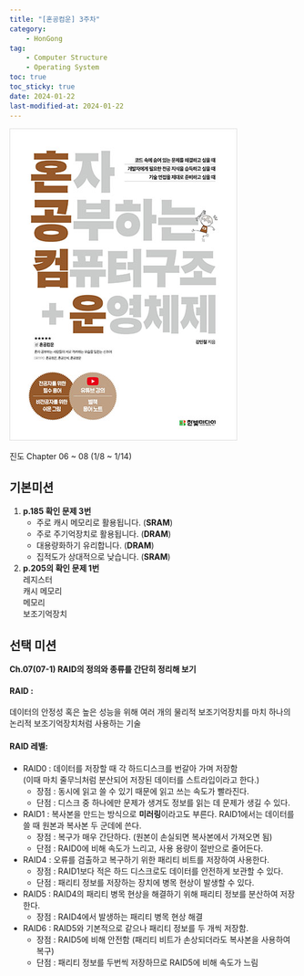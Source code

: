 ```yaml
---
title: "[혼공컴운] 3주차"
category:
    - HonGong
tag:
    - Computer Structure
    - Operating System
toc: true
toc_sticky: true
date: 2024-01-22
last-modified-at: 2024-01-22
---
```

![image](../../assets/images/HonGongCSOS.jpg)


진도 Chapter 06 ~ 08 (1/8 ~ 1/14)

## 기본미션   
1. <b>p.185 확인 문제 3번</b>   
    * 주로 캐시 메모리로 활용됩니다. (<b>SRAM</b>)
    * 주로 주기억장치로 활용됩니다. (<b>DRAM</b>)
    * 대용량화하기 유리합니다. (<b>DRAM</b>)
    * 집적도가 상대적으로 낮습니다. (<b>SRAM</b>)
2. <b>p.205의 확인 문제 1번</b>   
레지스터   
캐시 메모리   
메모리   
보조기억장치   


## 선택 미션
<b>Ch.07(07-1) RAID의 정의와 종류를 간단히 정리해 보기</b>   
#### RAID :   
데이터의 안정성 혹은 높은 성능을 위해 여러 개의 물리적 보조기억장치를 마치 하나의 논리적 보조기억장치처럼 사용하는 기술
#### RAID 레벨:
* RAID0 : 데이터를 저장할 때 각 하드디스크를 번갈아 가며 저장함   
(이때 마치 줄무늬처럼 분산되어 저장된 데이터를 스트라입이라고 한다.)
    * 장점 : 동시에 읽고 쓸 수 있기 때문에 읽고 쓰는 속도가 빨라진다.
    * 단점 : 디스크 중 하나에만 문제가 생겨도 정보를 읽는 데 문제가 생길 수 있다.
* RAID1 : 복사본을 만드는 방식으로 <b>미러링</b>이라고도 부른다. RAID1에서는 데이터를 쓸 때 원본과 복사본 두 군데에 쓴다.
    * 장점 : 복구가 매우 간단하다. (원본이 손실되면 복사본에서 가져오면 됨)
    * 단점 : RAID0에 비해 속도가 느리고, 사용 용량이 절반으로 줄어든다.
* RAID4 : 오류를 검출하고 복구하기 위한 패리티 비트를 저장하여 사용한다.
    * 장점 : RAID1보다 적은 하드 디스크로도 데이터를 안전하게 보관할 수 있다.
    * 단점 : 패리티 정보를 저장하는 장치에 병목 현상이 발생할 수 있다.
* RAID5 : RAID4의 패리티 병목 현상을 해결하기 위해 패리티 정보를 분산하여 저장한다.
    * 장점 : RAID4에서 발생하는 패리티 병목 현상 해결  
* RAID6 : RAID5와 기본적으로 같으나 패리티 정보를 두 개씩 저장함.
    * 장점 : RAID5에 비해 안전함 (패리티 비트가 손상되더라도 복사본을 사용하여 복구)
    * 단점 : 패리티 정보를 두번씩 저장하므로 RAID5에 비해 속도가 느림